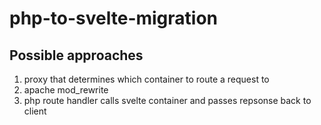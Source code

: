 # php-to-svelte-migration

## Possible approaches

1. proxy that determines which container to route a request to
2. apache mod_rewrite
3. php route handler calls svelte container and passes repsonse back to client
